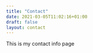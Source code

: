 ```yaml
---
title: "Contact"
date: 2021-03-05T11:02:16+01:00
draft: false
layout: contact
---
```


This is my contact info page
